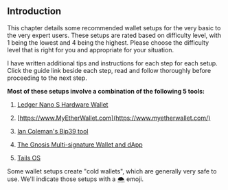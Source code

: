 ## Introduction

This chapter details some recommended wallet setups for the very basic to the very expert users. These setups are rated based on difficulty level, with 1 being the lowest and 4 being the highest.  Please choose the difficulty level that is right for you and appropriate for your situation.

I have written additional tips and instructions for each step for each setup. Click the guide link beside each step, read and follow thoroughly before proceeding to the next step.

**Most of these setups involve a combination of the following 5 tools:**

1. [Ledger Nano S Hardware Wallet](https://www.ledgerwallet.com/products/ledger-nano-s)

2. [https://www.MyEtherWallet.com](https://www.myetherwallet.com/)

3. [Ian Coleman's Bip39 tool](https://iancoleman.github.io/bip39/)

4. [The Gnosis Multi-signature Wallet and dApp](https://wallet.gnosis.pm/)

5. [Tails OS](https://tails.boum.org/)

Some wallet setups create "cold wallets", which are generally very safe to use. We'll indicate those setups with a 🌨 emoji.